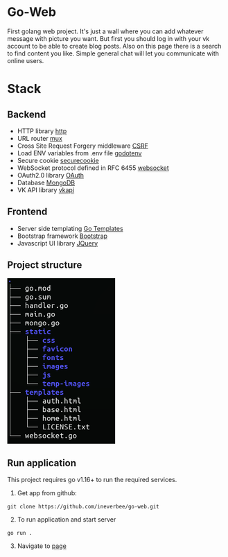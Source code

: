 # Go-Web

First golang web project. It's just a wall where you can add whatever message with picture you want. But first you should log in with your vk account to be able to create blog posts. Also on this page there is a search to find content you like. Simple general chat will let you communicate with online users.

# Stack

## Backend

- HTTP library [http](https://pkg.go.dev/net/http)
- URL router [mux](https://github.com/gorilla/mux)
- Cross Site Request Forgery middleware [CSRF](https://github.com/gorilla/csrf)
- Load ENV variables from .env file [godotenv](https://github.com/joho/godotenv)
- Secure cookie [securecookie](https://github.com/gorilla/securecookie)
- WebSocket protocol defined in RFC 6455 [websocket](https://github.com/gorilla/websocket)
- OAuth2.0 library [OAuth](https://golang.org/x/oauth2)
- Database [MongoDB](https://www.mongodb.com/)
- VK API library [vkapi](https://github.com/go-vk-api/vk)

## Frontend

- Server side templating [Go Templates](https://golang.org/pkg/text/template/)
- Bootstrap framework [Bootstrap](https://getbootstrap.com/)
- Javascript UI library [JQuery](https://jquery.com/)

## Project structure

![structure](structure.png)

## Run application

This project requires go v1.16+ to run the required services.

1. Get app from github:

```
git clone https://github.com/ineverbee/go-web.git
```

2. To run application and start server

```
go run .
```

3. Navigate to [page](http://localhost:8080/)

